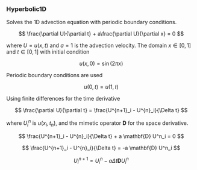 ### Hyperbolic1D

Solves the 1D advection equation with periodic boundary conditions.

$$
\frac{\partial U}{\partial t} + a\frac{\partial U}{\partial x} = 0
$$

where $U=u(x,t)$ and $a=1$ is the advection velocity. The domain $x\in[0,1]$ and $t\in[0,1]$ with initial condition

$$
u(x,0) = \sin(2\pi x)
$$

Periodic boundary conditions are used

$$
u(0,t) = u(1,t)
$$

Using finite differences for the time derivative

$$
\frac{\partial U}{\partial t} = \frac{U^{n+1}_i - U^{n}_i}{\Delta t}
$$

where $U_i^n$ is $u(x_i, t_n)$, and the mimetic operator $\mathbf{D}$ for the space derivative.

$$
\frac{U^{n+1}_i - U^{n}_i}{\Delta t} + a \mathbf{D} U^n_i = 0
$$

$$
\frac{U^{n+1}_i - U^{n}_i}{\Delta t} = -a \mathbf{D} U^n_i
$$

$$
U^{n+1}_i = U^n_i - a \Delta t \mathbf{D} U^n_i
$$